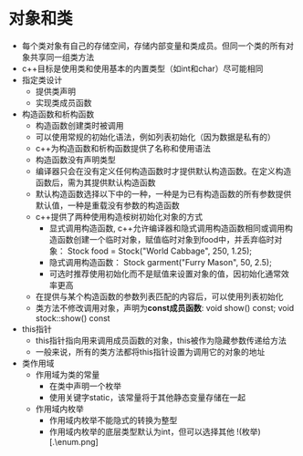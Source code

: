 # 对象和类

- 每个类对象有自己的存储空间，存储内部变量和类成员。但同一个类的所有对象共享同一组类方法
- c++目标是使用类和使用基本的内置类型（如int和char）尽可能相同
- 指定类设计
    - 提供类声明
    - 实现类成员函数
- 构造函数和析构函数
    - 构造函数创建类时被调用
    - 可以使用常规的初始化语法，例如列表初始化（因为数据是私有的）
    - c++为构造函数和析构函数提供了名称和使用语法
    - 构造函数没有声明类型
    - 编译器只会在没有定义任何构造函数时才提供默认构造函数。在定义构造函数后，需为其提供默认构造函数
    - 默认构造函数选择以下中的一种，一种是为已有构造函数的所有参数提供默认值，一种是重载没有参数的构造函数
    - c++提供了两种使用构造桉树初始化对象的方式
       - 显式调用构造函数, c++允许编译器和隐式调用构造函数相同或调用构造函数创建一个临时对象，赋值临时对象到food中，并丢弃临时对象： Stock food = Stock("World Cabbage", 250, 1.25);
       - 隐式调用构造函数： Stock garment("Furry Mason", 50, 2.5);
       - 可选时推荐使用初始化而不是赋值来设置对象的值，因初始化通常效率更高
    - 在提供与某个构造函数的参数列表匹配的内容后，可以使用列表初始化
    - 类方法不修改调用对象，声明为**const成员函数**: void show() const; void stock::show() const
- this指针
    - this指针指向用来调用成员函数的对象，this被作为隐藏参数传递给方法
    - 一般来说，所有的类方法都将this指针设置为调用它的对象的地址
- 类作用域
    - 作用域为类的常量
        - 在类中声明一个枚举
        - 使用关键字static，该常量将于其他静态变量存储在一起
    - 作用域内枚举
        - 作用域内枚举不能隐式的转换为整型
        - 作用域内枚举的底层类型默认为int，但可以选择其他
      !(枚举)[.\enum.png]
